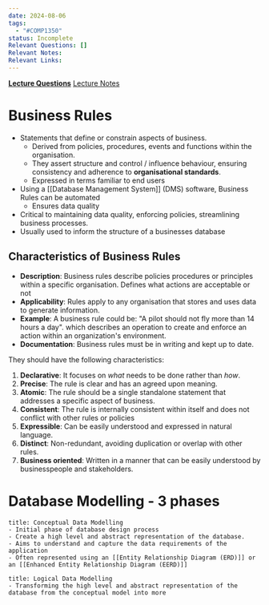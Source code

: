 ```yaml
---
date: 2024-08-06
tags:
  - "#COMP1350"
status: Incomplete
Relevant Questions: []
Relevant Notes: 
Relevant Links:
---
```

**[Lecture Questions](Attachments/Week%202_inClassPrintout(1).docx)**
[Lecture Notes](Attachments/Week%202%20(ER%20Diagrams).pdf)

# Business Rules
- Statements that define or constrain aspects of business.
	- Derived from policies, procedures, events and functions within the organisation.
	- They assert structure and control / influence behaviour, ensuring consistency and adherence to **organisational standards**.
	- Expressed in terms familiar to end users
- Using a [[Database Management System]] (DMS) software, Business Rules can be automated
	- Ensures data quality
- Critical to maintaining data quality, enforcing policies, streamlining business processes.
- Usually used to inform the structure of a businesses database
## Characteristics of Business Rules
 - **Description**: Business rules describe policies procedures or principles within a specific organisation. Defines what actions are acceptable or not
- **Applicability**: Rules apply to any organisation that stores and uses data to generate information.
- **Example**: A business rule could be: "A pilot should not fly more than 14 hours a day". which describes an operation to create and enforce an action within an organization's environment.
- **Documentation**: Business rules must be in writing and kept up to date.


They should have the following characteristics:

1. **Declarative**: It focuses on *what* needs to be done rather than *how*.
2. **Precise**: The rule is clear and has an agreed upon meaning.
3. **Atomic**: The rule should be a single standalone statement that addresses a specific aspect of business.
4. **Consistent**: The rule is internally consistent within itself and does not conflict with other rules or policies
5. **Expressible**: Can be easily understood and expressed in natural language.
6. **Distinct**: Non-redundant, avoiding duplication or overlap with other rules.
7. **Business oriented**: Written in a manner that can be easily understood by businesspeople and stakeholders.



# Database Modelling - 3 phases

```ad-note
title: Conceptual Data Modelling
- Initial phase of database design process
- Create a high level and abstract representation of the database. 
- Aims to understand and capture the data requirements of the application
- Often represented using an [[Entity Relationship Diagram (ERD)]] or an [[Enhanced Entity Relationship Diagram (EERD)]] 
```

```ad-important
title: Logical Data Modelling
- Transforming the high level and abstract representation of the database from the conceptual model into more 

```
